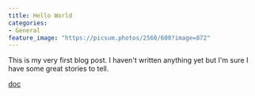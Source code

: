 ```yaml
---
title: Hello World
categories:
- General
feature_image: "https://picsum.photos/2560/600?image=872"
---
```


This is my very first blog post. I haven't written anything yet but I'm sure I have some great stories to tell.

[doc](https://docs.google.com/document/d/e/2PACX-1vQUg3pzF_9yRwJ5ReXYammA6Cwn_5-j4SpSHXHUN_mMOJkutk57E4WTPAxHXnuQIZSceQPvA3aZuK3i/pub?embedded=true)